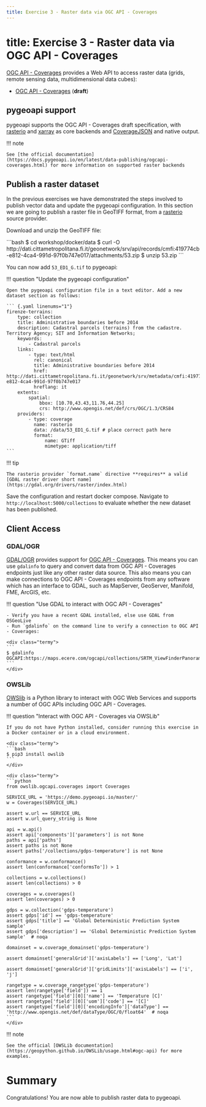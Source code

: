```yaml
---
title: Exercise 3 - Raster data via OGC API - Coverages
---
```


# title: Exercise 3 - Raster data via OGC API - Coverages

[OGC API - Coverages](https://ogcapi.ogc.org/coverages) provides a Web API to access raster
data (grids, remote sensing data, multidimensional data cubes):

* [OGC API - Coverages](https://ogcapi.ogc.org/coverages/) (**draft**)

## pygeoapi support

pygeoapi supports the OGC API - Coverages draft specification, with [rasterio](https://rasterio.readthedocs.io) and [xarray](https://docs.xarray.dev) as core backends
and [CoverageJSON](https://covjson.org) and native output.

!!! note

    See [the official documentation](https://docs.pygeoapi.io/en/latest/data-publishing/ogcapi-coverages.html) for more information on supported raster backends


## Publish a raster dataset

In the previous exercises we have demonstrated the steps involved to publish vector data and update the pygeoapi configuration. In this section we are going to
publish a raster file in GeoTIFF format, from a [rasterio](https://rasterio.readthedocs.io) source provider.

Download and unzip the GeoTIFF file:

<div class="termy">
```bash
$ cd workshop/docker/data
$ curl -O http://dati.cittametropolitana.fi.it/geonetwork/srv/api/records/cmfi:419774cb-e812-4ca4-991d-97f0b747e017/attachments/53.zip
$ unzip 53.zip
```
</div>

You can now add `53_ED1_G.tif` to pygeoapi:

!!! question "Update the pygeoapi configuration"

    Open the pygeoapi configuration file in a text editor. Add a new dataset section as follows:

    ``` {.yaml linenums="1"}
    firenze-terrains:
        type: collection
        title: Administrative boundaries before 2014
        description: Cadastral parcels (terrains) from the cadastre. Territory Agency; SIT and Information Networks;
        keywords:
            - Cadastral parcels
        links:
            - type: text/html
              rel: canonical
              title: Administrative boundaries before 2014
              href: http://dati.cittametropolitana.fi.it/geonetwork/srv/metadata/cmfi:419774cb-e812-4ca4-991d-97f0b747e017
              hreflang: it
        extents:
            spatial:
                bbox: [10.70,43.43,11.76,44.25]
                crs: http://www.opengis.net/def/crs/OGC/1.3/CRS84
        providers:
            - type: coverage
              name: rasterio
              data: /data/53_ED1_G.tif # place correct path here
              format:
                  name: GTiff
                  mimetype: application/tiff
    ```

!!! tip

    The rasterio provider `format.name` directive **requires** a valid [GDAL raster driver short name](https://gdal.org/drivers/raster/index.html)

Save the configuration and restart docker compose. Navigate to `http://localhost:5000/collections` to evaluate whether the new dataset has been published.

## Client Access

### GDAL/OGR

[GDAL/OGR](https://gdal.org) provides support for [OGC API - Coverages](https://gdal.org/drivers/raster/ogcapi.html). This means you can use `gdalinfo` to query and convert data from OGC API - Coverages endpoints just like any other raster data source.  This also means you can make connections to OGC API - Coverages endpoints from any software which has an interface to GDAL, such as MapServer, GeoServer, Manifold, FME, ArcGIS, etc.


!!! question "Use GDAL to interact with OGC API - Coverages"

    - Verify you have a recent GDAL installed, else use GDAL from OSGeoLive
    - Run `gdalinfo` on the command line to verify a connection to OGC API - Coverages:

    <div class="termy">
    ```
    $ gdalinfo OGCAPI:https://maps.ecere.com/ogcapi/collections/SRTM_ViewFinderPanorama
    ```
    </div>

### OWSLib

[OWSlib](https://geopython.github.io/OWSLib) is a Python library to interact with OGC Web Services and supports a number of OGC APIs including OGC API - Coverages.

!!! question "Interact with OGC API - Coverages via OWSLib"

    If you do not have Python installed, consider running this exercise in a Docker container or in a cloud environment. 

    <div class="termy">
    ```bash
    $ pip3 install owslib
    ``` 
    </div>

    <div class="termy">
    ```python
    from owslib.ogcapi.coverages import Coverages

    SERVICE_URL = 'https://demo.pygeoapi.io/master/'
    w = Coverages(SERVICE_URL)

    assert w.url == SERVICE_URL
    assert w.url_query_string is None

    api = w.api()
    assert api['components']['parameters'] is not None
    paths = api['paths']
    assert paths is not None
    assert paths['/collections/gdps-temperature'] is not None

    conformance = w.conformance()
    assert len(conformance['conformsTo']) > 1

    collections = w.collections()
    assert len(collections) > 0

    coverages = w.coverages()
    assert len(coverages) > 0

    gdps = w.collection('gdps-temperature')
    assert gdps['id'] == 'gdps-temperature'
    assert gdps['title'] == 'Global Deterministic Prediction System sample'
    assert gdps['description'] == 'Global Deterministic Prediction System sample'  # noqa

    domainset = w.coverage_domainset('gdps-temperature')

    assert domainset['generalGrid']['axisLabels'] == ['Long', 'Lat']

    assert domainset['generalGrid']['gridLimits']['axisLabels'] == ['i', 'j']

    rangetype = w.coverage_rangetype('gdps-temperature')
    assert len(rangetype['field']) == 1
    assert rangetype['field'][0]['name'] == 'Temperature [C]'
    assert rangetype['field'][0]['uom']['code'] == '[C]'
    assert rangetype['field'][0]['encodingInfo']['dataType'] == 'http://www.opengis.net/def/dataType/OGC/0/float64'  # noqa
    ```
    </div>

!!! note

    See the official [OWSLib documentation](https://geopython.github.io/OWSLib/usage.html#ogc-api) for more examples.

# Summary

Congratulations!  You are now able to publish raster data to pygeoapi.
